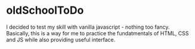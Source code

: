 # oldSchoolToDo

I decided to test my skill with vanilla javascript - nothing too fancy.
Basically, this is a way for me to practice the fundatmentals of HTML, CSS and JS while also providing useful interface.

